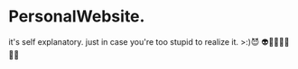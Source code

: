 # PersonalWebsite.
it's self explanatory.
just in case you're too stupid to realize it. >:)😈
👽🤢🤑🐱‍🐉🐸🤡